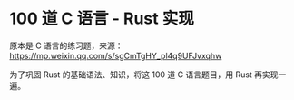 # 100 道 C 语言 - Rust 实现



原本是 C 语言的练习题，来源：https://mp.weixin.qq.com/s/sgCmTgHY_pl4q9UFJvxqhw

为了巩固 Rust 的基础语法、知识，将这 100 道 C 语言题目，用 Rust 再实现一遍。